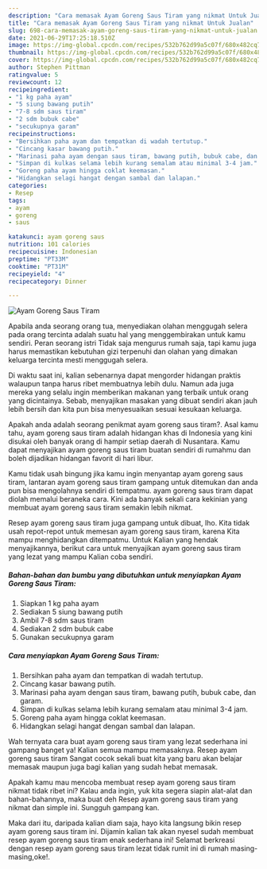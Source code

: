 ```yaml
---
description: "Cara memasak Ayam Goreng Saus Tiram yang nikmat Untuk Jualan"
title: "Cara memasak Ayam Goreng Saus Tiram yang nikmat Untuk Jualan"
slug: 698-cara-memasak-ayam-goreng-saus-tiram-yang-nikmat-untuk-jualan
date: 2021-06-29T17:25:18.510Z
image: https://img-global.cpcdn.com/recipes/532b762d99a5c07f/680x482cq70/ayam-goreng-saus-tiram-foto-resep-utama.jpg
thumbnail: https://img-global.cpcdn.com/recipes/532b762d99a5c07f/680x482cq70/ayam-goreng-saus-tiram-foto-resep-utama.jpg
cover: https://img-global.cpcdn.com/recipes/532b762d99a5c07f/680x482cq70/ayam-goreng-saus-tiram-foto-resep-utama.jpg
author: Stephen Pittman
ratingvalue: 5
reviewcount: 12
recipeingredient:
- "1 kg paha ayam"
- "5 siung bawang putih"
- "7-8 sdm saus tiram"
- "2 sdm bubuk cabe"
- "secukupnya garam"
recipeinstructions:
- "Bersihkan paha ayam dan tempatkan di wadah tertutup."
- "Cincang kasar bawang putih."
- "Marinasi paha ayam dengan saus tiram, bawang putih, bubuk cabe, dan garam."
- "Simpan di kulkas selama lebih kurang semalam atau minimal 3-4 jam."
- "Goreng paha ayam hingga coklat keemasan."
- "Hidangkan selagi hangat dengan sambal dan lalapan."
categories:
- Resep
tags:
- ayam
- goreng
- saus

katakunci: ayam goreng saus 
nutrition: 101 calories
recipecuisine: Indonesian
preptime: "PT33M"
cooktime: "PT31M"
recipeyield: "4"
recipecategory: Dinner

---
```



![Ayam Goreng Saus Tiram](https://img-global.cpcdn.com/recipes/532b762d99a5c07f/680x482cq70/ayam-goreng-saus-tiram-foto-resep-utama.jpg)

Apabila anda seorang orang tua, menyediakan olahan menggugah selera pada orang tercinta adalah suatu hal yang menggembirakan untuk kamu sendiri. Peran seorang istri Tidak saja mengurus rumah saja, tapi kamu juga harus memastikan kebutuhan gizi terpenuhi dan olahan yang dimakan keluarga tercinta mesti menggugah selera.

Di waktu  saat ini, kalian sebenarnya dapat mengorder hidangan praktis walaupun tanpa harus ribet membuatnya lebih dulu. Namun ada juga mereka yang selalu ingin memberikan makanan yang terbaik untuk orang yang dicintainya. Sebab, menyajikan masakan yang dibuat sendiri akan jauh lebih bersih dan kita pun bisa menyesuaikan sesuai kesukaan keluarga. 



Apakah anda adalah seorang penikmat ayam goreng saus tiram?. Asal kamu tahu, ayam goreng saus tiram adalah hidangan khas di Indonesia yang kini disukai oleh banyak orang di hampir setiap daerah di Nusantara. Kamu dapat menyajikan ayam goreng saus tiram buatan sendiri di rumahmu dan boleh dijadikan hidangan favorit di hari libur.

Kamu tidak usah bingung jika kamu ingin menyantap ayam goreng saus tiram, lantaran ayam goreng saus tiram gampang untuk ditemukan dan anda pun bisa mengolahnya sendiri di tempatmu. ayam goreng saus tiram dapat diolah memalui beraneka cara. Kini ada banyak sekali cara kekinian yang membuat ayam goreng saus tiram semakin lebih nikmat.

Resep ayam goreng saus tiram juga gampang untuk dibuat, lho. Kita tidak usah repot-repot untuk memesan ayam goreng saus tiram, karena Kita mampu menghidangkan ditempatmu. Untuk Kalian yang hendak menyajikannya, berikut cara untuk menyajikan ayam goreng saus tiram yang lezat yang mampu Kalian coba sendiri.

<!--inarticleads1-->

##### Bahan-bahan dan bumbu yang dibutuhkan untuk menyiapkan Ayam Goreng Saus Tiram:

1. Siapkan 1 kg paha ayam
1. Sediakan 5 siung bawang putih
1. Ambil 7-8 sdm saus tiram
1. Sediakan 2 sdm bubuk cabe
1. Gunakan secukupnya garam




<!--inarticleads2-->

##### Cara menyiapkan Ayam Goreng Saus Tiram:

1. Bersihkan paha ayam dan tempatkan di wadah tertutup.
1. Cincang kasar bawang putih.
1. Marinasi paha ayam dengan saus tiram, bawang putih, bubuk cabe, dan garam.
1. Simpan di kulkas selama lebih kurang semalam atau minimal 3-4 jam.
1. Goreng paha ayam hingga coklat keemasan.
1. Hidangkan selagi hangat dengan sambal dan lalapan.




Wah ternyata cara buat ayam goreng saus tiram yang lezat sederhana ini gampang banget ya! Kalian semua mampu memasaknya. Resep ayam goreng saus tiram Sangat cocok sekali buat kita yang baru akan belajar memasak maupun juga bagi kalian yang sudah hebat memasak.

Apakah kamu mau mencoba membuat resep ayam goreng saus tiram nikmat tidak ribet ini? Kalau anda ingin, yuk kita segera siapin alat-alat dan bahan-bahannya, maka buat deh Resep ayam goreng saus tiram yang nikmat dan simple ini. Sungguh gampang kan. 

Maka dari itu, daripada kalian diam saja, hayo kita langsung bikin resep ayam goreng saus tiram ini. Dijamin kalian tak akan nyesel sudah membuat resep ayam goreng saus tiram enak sederhana ini! Selamat berkreasi dengan resep ayam goreng saus tiram lezat tidak rumit ini di rumah masing-masing,oke!.

